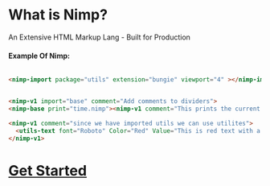 <h1>What is Nimp?</h1>

<p>An Extensive HTML Markup Lang - Built for Production </p>

<h4>Example Of Nimp:</h4>

```html

<nimp-import package="utils" extension="bungie" viewport="4" ></nimp-import >


<nimp-v1 import="base" comment="Add comments to dividers">
<nimp-base print="time.nimp"><nimp-v1 comment="This prints the current time"></nimp-base>

<nimp-v1 comment="since we have imported utils we can use utilites">
  <utils-text font="Roboto" Color="Red" Value="This is red text with a nice font">
</nimp-v1>
```

<a href="./docs/getstarted.md"><h1>Get Started</h1></a>

